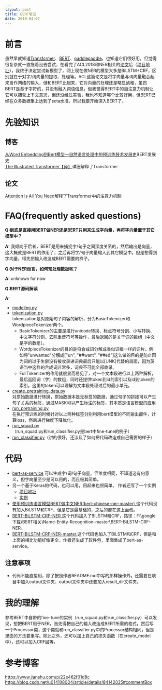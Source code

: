 ```yaml
---
layout: post
title: BERT笔记
date: 2019-04-07
---  
```

# 前言  
虽然早就知道[Transformer](https://github.com/tensorflow/tensor2tensor)、[BERT](https://github.com/google-research/bert#fine-tuning-with-bert)、[paddlepaddle](https://github.com/PaddlePaddle/LARK/tree/develop/ERNIE)，也知道它们很好用，但觉得很复杂就一直拖着没去尝试，在看完了ACL2018和NER相关的[论文](https://arxiv.org/abs/1805.02023)后（[项目地址](https://github.com/shencunzailaozhang/LatticeLSTM)），我终于决定尝试新模型了，网上现在做NER的模型大多是BiLSTM+CRF，区别就在于对字/词向量的提取、处理等。ACL这篇论文是将字向量与词向量融合起来当作网络的输入，但和BERT比起来，它对向量的处理还是略显幼稚，虽然BERT是基于字符的，并没有融入词语信息，但我觉得BERT中的自注意力机制让它可以捕获上下文意思，但还没经过实验，我也不知道哪个比较好用，但BERT已经在众多数据集上达到了sota水准，所以我要开始深入BERT了。
# 先验知识  
## 博客
[从Word Embedding到Bert模型—自然语言处理中的预训练技术发展史](https://zhuanlan.zhihu.com/p/49271699)BERT发展史    
[The Illustrated Transformer【译】](https://blog.csdn.net/yujianmin1990/article/details/85221271)详细解释了Transformer
## 论文  
[Attention Is All You Need](https://arxiv.org/abs/1706.03762)解释了Transformer中的注意力机制    
# FAQ(frequently asked questions)  
**Q:到底是直接用BERT做NER还是BERT只用来生成字向量，再将字向量置于其它模型中？**    

**A:** 我倾向于后者，BERT是用来捕捉字/句子之间深度关系的，然后输出是向量，这大概就是BERT的作用了，之后再将字/句子向量输入到其它模型中。但是想得到字向量，得先把输入改造成BERT需要的样子。    

**Q:对于NER而言，如何预处理数据呢？**     

**A:** unknown for now    

**Q:BERT源码解读**    

**A:** 
- [modeling.py](https://www.jianshu.com/p/d7ce41b58801)  
- [tokenization.py](https://www.jianshu.com/p/22e462f01d8c)  
tokenization是对原始句子内容的解析，分为BasicTokenizer和WordpieceTokenizer两个。 
  - BasicTokenizer的主要是进行unicode转换、标点符号分割、小写转换、中文字符分割、去除重音符号等操作，最后返回的是关于词的数组（中文是字的数组）。  
  - WordpieceTokenizer的目的是将合成词分解成类似词根一样的词片。例如将"unwanted"分解成["un", "##want", "##ed"]这么做的目的是防止因为词的过于生僻没有被收录进词典最后只能以[UNK]代替的局面，因为英语当中这样的合成词非常多，词典不可能全部收录。  
  - FullTokenizer的作用就很显而易见了，对一个文本段进行以上两种解析，最后返回词（字）的数组，同时还提供token到id的索引以及id到token的索引。这里的token可以理解为文本段处理过后的最小单元。    
- [create_pretraining_data.py](https://www.jianshu.com/p/22e462f01d8c)  
对原始数据进行转换，原始数据本是无标签的数据，通过句子的拼接可以产生句子关系的标签，通过MASK可以产生标注的标签，其本质是语言模型的应用    
- [run_pretraining.py](https://www.jianshu.com/p/22e462f01d8c)  
在执行预训练的时候针对以上两种标签分别利用bert模型的不同输出部件，计算loss，然后进行梯度下降优化。  
- [run_squad.py](https://www.jianshu.com/p/116bfdb9119a)（run_squad.py和run_classifier.py是bert中fine-tune的例子）  
- [run_classifier.py](https://blog.csdn.net/u014108004/article/details/84142035#commentBox)（讲的很好，还涉及了如何把代码改造成自己需要的样子）
# 代码  
- [bert-as-service](https://github.com/hanxiao/bert-as-service)  可以生成字/词/句子向量，但维度相同，不知道这有何意义，但字向量至少是可以用的，而且极其简单。  
- 另一个基于Keras的代码，也可以用，用起来也很简单。 作者还写了一个实例 
  - [项目地址](https://github.com/BrikerMan/Kashgari)  
  - [实例](https://eliyar.biz/nlp_chinese_bert_ner/)  
- [使用预训练语言模型BERT做中文NER(bert-chinese-ner-master)](https://github.com/ProHiryu/bert-chinese-ner),这个代码没有加入BiLSTM和CRF，但是它是最基础的，之后的都在这上面改。    
- [BERT-BiLSTM-CRF-NER](https://github.com/FuYanzhe2/Name-Entity-Recognition),这个代码加入了BiLSTM和CRF，路径：F:\google下载\BERT相关\Name-Entity-Recognition-master\BERT-BiLSTM-CRF-NER。    
- [BERT-BiLSTM-CRF-NER-master](https://github.com/macanv/BERT-BiLSTM-CRF-NER),这个代码也加入了BiLSTM和CRF，但是和上面的相比功能好像更全，作者还生成了软件包，里面集成了bert-as-service。  
## 注意事项  
  - 代码不能直接用，除了按照作者README.md中写的那样操作外，还需要在项目中加入output文件夹，output文件夹中还要加入result_dir文件夹。  
# 我的理解  
参考BERT中自带的fine-tune的实例（run_squad.py和run_classifier.py）可以发现，想把BERT用于NER，首先得把自己的输入改造成BERT所需的格式，然后写一个Processor类，这个类就和run_classifier.py中的Processor结构相同，但是里面的方法要重写。除此之外，还可以加上自己的损失函数（在create_model中），还可以加入CRF层等。



# 参考博客  
<https://www.jianshu.com/p/22e462f01d8c>  
<https://blog.csdn.net/u014108004/article/details/84142035#commentBox>
